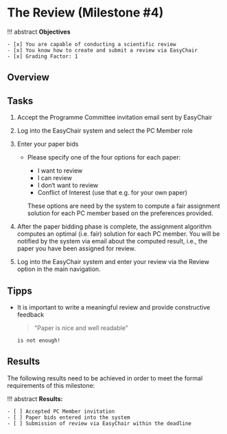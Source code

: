 # The Review (Milestone #4)

<!-- !!! question
    This milstone will be graded with factor: **1** -->

!!! abstract
    **Objectives**

    - [x] You are capable of conducting a scientific review
    - [x] You know how to create and submit a review via EasyChair 
    - [x] Grading Factor: 1


## Overview


## Tasks

1. Accept the Programme Committee invitation email sent by EasyChair
      
2. Log into the EasyChair system and select the PC Member role

3. Enter your paper bids 

    - Please specify one of the four options for each paper:
        - I want to review
        - I can review
        - I don‘t want to review
        - Conflict of Interest (use that e.g. for your own paper)
      
      These options are need by the system to compute a fair assignment solution for each PC member based on the preferences provided.

4. After the paper bidding phase is complete, the assignment algorithm computes an optimal (i.e. fair) solution for each PC member. You will be notified by the system via email about the computed result, i.e., the paper you have been assigned for review. 

5. Log into the EasyChair system and enter your review via the Review option in the main navigation. 


## Tipps 

- It is important to write a meaningful review and provide constructive feedback  

    > "Paper is nice and well readable"
  
      is not enough! 



## Results

The following results need to be achieved in order to meet the formal requirements of this milestone:

!!! abstract
    __Results:__

    - [ ] Accepted PC Member invitation
    - [ ] Paper bids entered into the system
    - [ ] Submission of review via EasyChair within the deadline 
